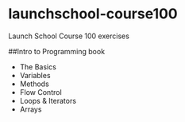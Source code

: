 # launchschool-course100
Launch School Course 100 exercises

##Intro to Programming book
- The Basics
- Variables
- Methods
- Flow Control
- Loops & Iterators
- Arrays
